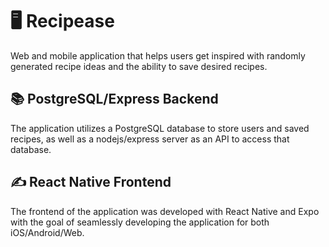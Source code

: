 # 🖥️ Recipease
Web and mobile application that helps users get inspired with randomly generated recipe ideas and the ability to save desired recipes.

## 📚 PostgreSQL/Express Backend 
The application utilizes a PostgreSQL database to store users and saved recipes, as well as a nodejs/express server as an API to access that database.

## ✍️ React Native Frontend
The frontend of the application was developed with React Native and Expo with the goal of seamlessly developing the application for both iOS/Android/Web.

